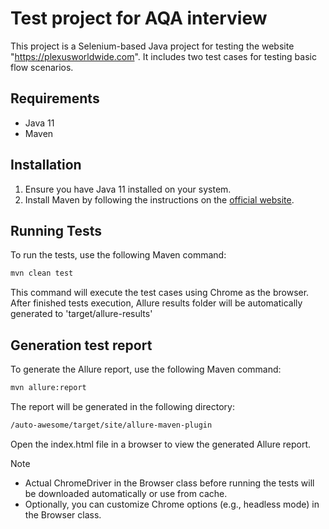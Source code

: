 # Test project for AQA interview

This project is a Selenium-based Java project for testing the website "https://plexusworldwide.com". It includes two test cases for testing basic flow scenarios.

## Requirements
- Java 11
- Maven

## Installation
1. Ensure you have Java 11 installed on your system.
2. Install Maven by following the instructions on the [official website](https://maven.apache.org/install.html).

## Running Tests
To run the tests, use the following Maven command:
```bash
mvn clean test
```
This command will execute the test cases using Chrome as the browser.
After finished tests execution, Allure results folder will be automatically generated to 'target/allure-results'

## Generation test report
To generate the Allure report, use the following Maven command:
```bash
mvn allure:report
```
The report will be generated in the following directory:
```bash
/auto-awesome/target/site/allure-maven-plugin
```
Open the index.html file in a browser to view the generated Allure report.

Note
- Actual ChromeDriver in the Browser class before running the tests will be downloaded automatically or use from cache.
- Optionally, you can customize Chrome options (e.g., headless mode) in the Browser class.
